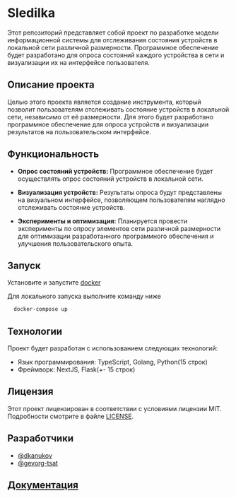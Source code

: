 
# Sledilka

Этот репозиторий представляет собой проект по разработке модели информационной системы для отслеживания состояния устройств в локальной сети различной размерности. Программное обеспечение будет разработано для опроса состояний каждого устройства в сети и визуализации их на интерфейсе пользователя.

## Описание проекта

Целью этого проекта является создание инструмента, который позволит пользователям отслеживать состояние устройств в локальной сети, независимо от её размерности. Для этого будет разработано программное обеспечение для опроса устройств и визуализации результатов на пользовательском интерфейсе.

## Функциональность

- **Опрос состояний устройств:** Программное обеспечение будет осуществлять опрос состояний устройств в локальной сети.
  
- **Визуализация устройств:** Результаты опроса будут представлены на визуальном интерфейсе, позволяющем пользователям наглядно отслеживать состояние устройств.

- **Эксперименты и оптимизация:** Планируется провести эксперименты по опросу элементов сети различной размерности для оптимизации разработанного программного обеспечения и улучшения пользовательского опыта.

## Запуск

Установите и запустите [docker](https://www.docker.com/)

Для локального запуска выполните команду ниже

```bash
  docker-compose up
```

## Технологии

Проект будет разработан с использованием следующих технологий:

- Язык программирования: TypeScript, Golang, Python(15 строк)
- Фреймворк: NextJS, Flask(+- 15 строк)

## Лицензия

Этот проект лицензирован в соответствии с условиями лицензии MIT. Подробности смотрите в файле [LICENSE](LICENSE).

## Разработчики

- [@dkanukov](https://github.com/dkanukov)
- [@gevorg-tsat](https://github.com/gevorg-tsat)

## [Документация](https://linktodocumentation)

    
